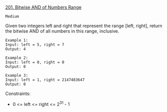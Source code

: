 [201. Bitwise AND of Numbers Range](https://leetcode.com/problems/bitwise-and-of-numbers-range/description/)

`Medium`

Given two integers left and right that represent the range [left, right], return the bitwise AND of all numbers in this range, inclusive.

```
Example 1:
Input: left = 5, right = 7
Output: 4

Example 2:
Input: left = 0, right = 0
Output: 0

Example 3:
Input: left = 1, right = 2147483647
Output: 0
```

Constraints:

- 0 <= left <= right <= $2^31$ - 1
